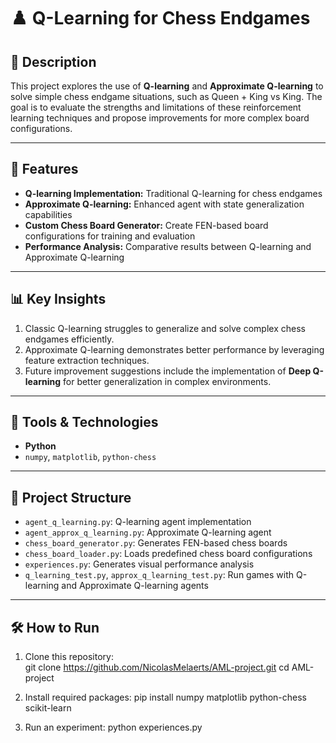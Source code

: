 # ♟️ Q-Learning for Chess Endgames  

## 📝 Description  
This project explores the use of **Q-learning** and **Approximate Q-learning** to solve simple chess endgame situations, such as Queen + King vs King. The goal is to evaluate the strengths and limitations of these reinforcement learning techniques and propose improvements for more complex board configurations.

---

## 🚀 Features  
- **Q-learning Implementation:** Traditional Q-learning for chess endgames  
- **Approximate Q-learning:** Enhanced agent with state generalization capabilities  
- **Custom Chess Board Generator:** Create FEN-based board configurations for training and evaluation  
- **Performance Analysis:** Comparative results between Q-learning and Approximate Q-learning  

---

## 📊 Key Insights  
1. Classic Q-learning struggles to generalize and solve complex chess endgames efficiently.  
2. Approximate Q-learning demonstrates better performance by leveraging feature extraction techniques.  
3. Future improvement suggestions include the implementation of **Deep Q-learning** for better generalization in complex environments.

---

## 🧰 Tools & Technologies  
- **Python**  
- `numpy`, `matplotlib`, `python-chess`  

---

## 📂 Project Structure  
- `agent_q_learning.py`: Q-learning agent implementation  
- `agent_approx_q_learning.py`: Approximate Q-learning agent  
- `chess_board_generator.py`: Generates FEN-based chess boards  
- `chess_board_loader.py`: Loads predefined chess board configurations  
- `experiences.py`: Generates visual performance analysis  
- `q_learning_test.py`, `approx_q_learning_test.py`: Run games with Q-learning and Approximate Q-learning agents  

---

## 🛠️ How to Run  
1. Clone this repository:  
   git clone https://github.com/NicolasMelaerts/AML-project.git
   cd AML-project

2. Install required packages:
pip install numpy matplotlib python-chess scikit-learn

3. Run an experiment:
python experiences.py


